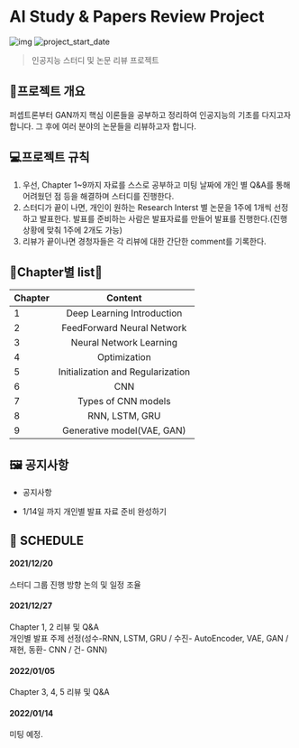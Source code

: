 # AI Study & Papers Review Project
![img](https://img.shields.io/badge/Summary--orange)     ![project_start_date](https://img.shields.io/badge/Project%20Start%20Date-2021--12--20-informational.svg)
> 인공지능 스터디 및 논문 리뷰 프로젝트


## :memo:프로젝트 개요


퍼셉트론부터 GAN까지 핵심 이론들을 공부하고 정리하여 인공지능의 기초를 다지고자 합니다. 그 후에 여러 분야의 논문들을 리뷰하고자 합니다.


## :computer:프로젝트 규칙
1. 우선, Chapter 1~9까지 자료를 스스로 공부하고 미팅 날짜에 개인 별 Q&A를 통해 어려웠던 점 등을 해결하며 스터디를 진행한다.
2. 스터디가 끝이 나면, 개인이 원하는 Research Interst 별 논문을 1주에 1개씩 선정하고 발표한다. 발표를 준비하는 사람은 발표자료를 만들어 발표를 진행한다.(진행 상황에 맞춰 1주에 2개도 가능)
3. 리뷰가 끝이나면 경청자들은 각 리뷰에 대한 간단한 comment를 기록한다.



## :man_dancing:Chapter별 list:dancer:


| Chapter | Content |
|---|:---:|
|1|Deep Learning Introduction|
|2|FeedForward Neural Network|
|3|Neural Network Learning|
|4|Optimization|
|5|Initialization and Regularization|
|6|CNN|
|7|Types of CNN models|
|8|RNN, LSTM, GRU|
|9|Generative model(VAE, GAN)|



## :framed_picture: 공지사항</STRONG>
* 공지사항
- 1/14일 까지 개인별 발표 자료 준비 완성하기


## :footprints: SCHEDULE

#### 2021/12/20
스터디 그룹 진행 방향 논의 및 일정 조율

#### 2021/12/27
Chapter 1, 2 리뷰 및 Q&A <br>
개인별 발표 주제 선정(성수-RNN, LSTM, GRU / 수진- AutoEncoder, VAE, GAN / 재현, 동환- CNN / 건- GNN)

#### 2022/01/05
Chapter 3, 4, 5 리뷰 및 Q&A <br>

#### 2022/01/14
미팅 예정.
